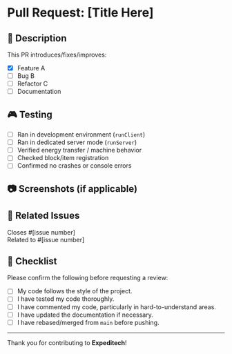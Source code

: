 # Pull Request: [Title Here]

## 📄 Description

<!-- Describe your changes in detail -->
This PR introduces/fixes/improves:
- [x] Feature A
- [ ] Bug B
- [ ] Refactor C
- [ ] Documentation

## 🎮 Testing

<!-- Describe how you tested your changes -->
- [ ] Ran in development environment (`runClient`)
- [ ] Ran in dedicated server mode (`runServer`)
- [ ] Verified energy transfer / machine behavior
- [ ] Checked block/item registration
- [ ] Confirmed no crashes or console errors

## 📷 Screenshots (if applicable)

<!-- Add screenshots or videos to help understand your changes -->

## 🧩 Related Issues

Closes #[issue number]  
Related to #[issue number]

## 📌 Checklist

Please confirm the following before requesting a review:

- [ ] My code follows the style of the project.
- [ ] I have tested my code thoroughly.
- [ ] I have commented my code, particularly in hard-to-understand areas.
- [ ] I have updated the documentation if necessary.
- [ ] I have rebased/merged from `main` before pushing.

---

Thank you for contributing to **Expeditech**!
